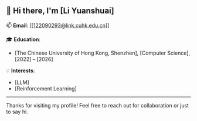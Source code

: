 ## 👋 Hi there, I'm \[Li Yuanshuai]

📫 **Email**: \[[122090293@link.cuhk.edu.cn]]

🎓 **Education**:

* \[The Chinese University of Hong Kong, Shenzhen], \[Computer Science], \[2022] – \[2026]

💡 **Interests**:

* \[LLM]
* \[Reinforcement Learning]

---

Thanks for visiting my profile! Feel free to reach out for collaboration or just to say hi.
